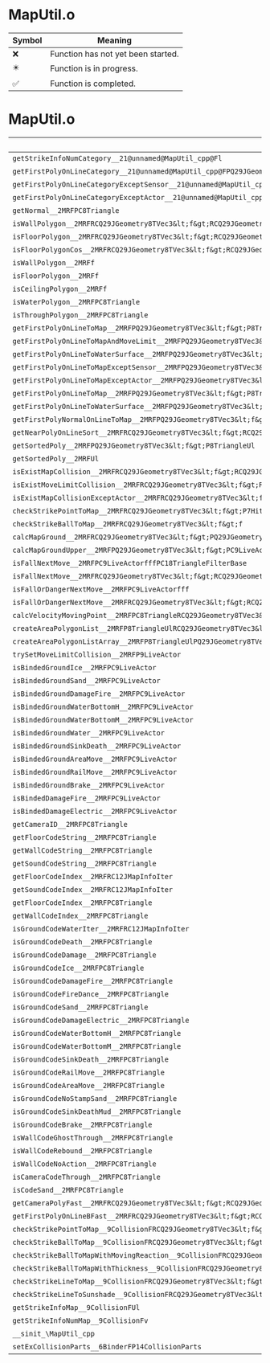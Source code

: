 # MapUtil.o
| Symbol | Meaning 
| ------------- | ------------- 
| :x: | Function has not yet been started. 
| :eight_pointed_black_star: | Function is in progress. 
| :white_check_mark: | Function is completed. 


# MapUtil.o
| Symbol | Decompiled? |
| ------------- | ------------- |
| `getStrikeInfoNumCategory__21@unnamed@MapUtil_cpp@Fl` | :x: |
| `getFirstPolyOnLineCategory__21@unnamed@MapUtil_cpp@FPQ29JGeometry8TVec3&lt;f&gt;P8TriangleRCQ29JGeometry8TVec3&lt;f&gt;RCQ29JGeometry8TVec3&lt;f&gt;PC18TriangleFilterBasePC24CollisionPartsFilterBasel` | :x: |
| `getFirstPolyOnLineCategoryExceptSensor__21@unnamed@MapUtil_cpp@FPQ29JGeometry8TVec3&lt;f&gt;P8TriangleRCQ29JGeometry8TVec3&lt;f&gt;RCQ29JGeometry8TVec3&lt;f&gt;PC9HitSensorl` | :x: |
| `getFirstPolyOnLineCategoryExceptActor__21@unnamed@MapUtil_cpp@FPQ29JGeometry8TVec3&lt;f&gt;P8TriangleRCQ29JGeometry8TVec3&lt;f&gt;RCQ29JGeometry8TVec3&lt;f&gt;PC9LiveActorl` | :x: |
| `getNormal__2MRFPC8Triangle` | :x: |
| `isWallPolygon__2MRFRCQ29JGeometry8TVec3&lt;f&gt;RCQ29JGeometry8TVec3&lt;f&gt;` | :x: |
| `isFloorPolygon__2MRFRCQ29JGeometry8TVec3&lt;f&gt;RCQ29JGeometry8TVec3&lt;f&gt;` | :x: |
| `isFloorPolygonCos__2MRFRCQ29JGeometry8TVec3&lt;f&gt;RCQ29JGeometry8TVec3&lt;f&gt;f` | :x: |
| `isWallPolygon__2MRFf` | :x: |
| `isFloorPolygon__2MRFf` | :x: |
| `isCeilingPolygon__2MRFf` | :x: |
| `isWaterPolygon__2MRFPC8Triangle` | :x: |
| `isThroughPolygon__2MRFPC8Triangle` | :x: |
| `getFirstPolyOnLineToMap__2MRFPQ29JGeometry8TVec3&lt;f&gt;P8TriangleRCQ29JGeometry8TVec3&lt;f&gt;RCQ29JGeometry8TVec3&lt;f&gt;` | :x: |
| `getFirstPolyOnLineToMapAndMoveLimit__2MRFPQ29JGeometry8TVec3&lt;f&gt;P8TriangleRCQ29JGeometry8TVec3&lt;f&gt;RCQ29JGeometry8TVec3&lt;f&gt;` | :x: |
| `getFirstPolyOnLineToWaterSurface__2MRFPQ29JGeometry8TVec3&lt;f&gt;P8TriangleRCQ29JGeometry8TVec3&lt;f&gt;RCQ29JGeometry8TVec3&lt;f&gt;` | :x: |
| `getFirstPolyOnLineToMapExceptSensor__2MRFPQ29JGeometry8TVec3&lt;f&gt;P8TriangleRCQ29JGeometry8TVec3&lt;f&gt;RCQ29JGeometry8TVec3&lt;f&gt;PC9HitSensor` | :x: |
| `getFirstPolyOnLineToMapExceptActor__2MRFPQ29JGeometry8TVec3&lt;f&gt;P8TriangleRCQ29JGeometry8TVec3&lt;f&gt;RCQ29JGeometry8TVec3&lt;f&gt;PC9LiveActor` | :x: |
| `getFirstPolyOnLineToMap__2MRFPQ29JGeometry8TVec3&lt;f&gt;P8TriangleRCQ29JGeometry8TVec3&lt;f&gt;RCQ29JGeometry8TVec3&lt;f&gt;PC24CollisionPartsFilterBasePC18TriangleFilterBase` | :x: |
| `getFirstPolyOnLineToWaterSurface__2MRFPQ29JGeometry8TVec3&lt;f&gt;P8TriangleRCQ29JGeometry8TVec3&lt;f&gt;RCQ29JGeometry8TVec3&lt;f&gt;PC24CollisionPartsFilterBasePC18TriangleFilterBase` | :x: |
| `getFirstPolyNormalOnLineToMap__2MRFPQ29JGeometry8TVec3&lt;f&gt;RCQ29JGeometry8TVec3&lt;f&gt;RCQ29JGeometry8TVec3&lt;f&gt;PQ29JGeometry8TVec3&lt;f&gt;PC9HitSensor` | :x: |
| `getNearPolyOnLineSort__2MRFRCQ29JGeometry8TVec3&lt;f&gt;RCQ29JGeometry8TVec3&lt;f&gt;RCQ29JGeometry8TVec3&lt;f&gt;PC9HitSensor` | :x: |
| `getSortedPoly__2MRFPQ29JGeometry8TVec3&lt;f&gt;P8TriangleUl` | :x: |
| `getSortedPoly__2MRFUl` | :x: |
| `isExistMapCollision__2MRFRCQ29JGeometry8TVec3&lt;f&gt;RCQ29JGeometry8TVec3&lt;f&gt;` | :x: |
| `isExistMoveLimitCollision__2MRFRCQ29JGeometry8TVec3&lt;f&gt;RCQ29JGeometry8TVec3&lt;f&gt;` | :x: |
| `isExistMapCollisionExceptActor__2MRFRCQ29JGeometry8TVec3&lt;f&gt;RCQ29JGeometry8TVec3&lt;f&gt;PC9LiveActor` | :x: |
| `checkStrikePointToMap__2MRFRCQ29JGeometry8TVec3&lt;f&gt;P7HitInfo` | :x: |
| `checkStrikeBallToMap__2MRFRCQ29JGeometry8TVec3&lt;f&gt;f` | :x: |
| `calcMapGround__2MRFRCQ29JGeometry8TVec3&lt;f&gt;PQ29JGeometry8TVec3&lt;f&gt;f` | :x: |
| `calcMapGroundUpper__2MRFPQ29JGeometry8TVec3&lt;f&gt;PC9LiveActor` | :x: |
| `isFallNextMove__2MRFPC9LiveActorfffPC18TriangleFilterBase` | :x: |
| `isFallNextMove__2MRFRCQ29JGeometry8TVec3&lt;f&gt;RCQ29JGeometry8TVec3&lt;f&gt;RCQ29JGeometry8TVec3&lt;f&gt;fffPC18TriangleFilterBase` | :x: |
| `isFallOrDangerNextMove__2MRFPC9LiveActorfff` | :x: |
| `isFallOrDangerNextMove__2MRFRCQ29JGeometry8TVec3&lt;f&gt;RCQ29JGeometry8TVec3&lt;f&gt;RCQ29JGeometry8TVec3&lt;f&gt;fff` | :x: |
| `calcVelocityMovingPoint__2MRFPC8TriangleRCQ29JGeometry8TVec3&lt;f&gt;PQ29JGeometry8TVec3&lt;f&gt;` | :x: |
| `createAreaPolygonList__2MRFP8TriangleUlRCQ29JGeometry8TVec3&lt;f&gt;RCQ29JGeometry8TVec3&lt;f&gt;` | :x: |
| `createAreaPolygonListArray__2MRFP8TriangleUlPQ29JGeometry8TVec3&lt;f&gt;Ul` | :x: |
| `trySetMoveLimitCollision__2MRFP9LiveActor` | :x: |
| `isBindedGroundIce__2MRFPC9LiveActor` | :x: |
| `isBindedGroundSand__2MRFPC9LiveActor` | :x: |
| `isBindedGroundDamageFire__2MRFPC9LiveActor` | :x: |
| `isBindedGroundWaterBottomH__2MRFPC9LiveActor` | :x: |
| `isBindedGroundWaterBottomM__2MRFPC9LiveActor` | :x: |
| `isBindedGroundWater__2MRFPC9LiveActor` | :x: |
| `isBindedGroundSinkDeath__2MRFPC9LiveActor` | :x: |
| `isBindedGroundAreaMove__2MRFPC9LiveActor` | :x: |
| `isBindedGroundRailMove__2MRFPC9LiveActor` | :x: |
| `isBindedGroundBrake__2MRFPC9LiveActor` | :x: |
| `isBindedDamageFire__2MRFPC9LiveActor` | :x: |
| `isBindedDamageElectric__2MRFPC9LiveActor` | :x: |
| `getCameraID__2MRFPC8Triangle` | :x: |
| `getFloorCodeString__2MRFPC8Triangle` | :x: |
| `getWallCodeString__2MRFPC8Triangle` | :x: |
| `getSoundCodeString__2MRFPC8Triangle` | :x: |
| `getFloorCodeIndex__2MRFRC12JMapInfoIter` | :x: |
| `getSoundCodeIndex__2MRFRC12JMapInfoIter` | :x: |
| `getFloorCodeIndex__2MRFPC8Triangle` | :x: |
| `getWallCodeIndex__2MRFPC8Triangle` | :x: |
| `isGroundCodeWaterIter__2MRFRC12JMapInfoIter` | :x: |
| `isGroundCodeDeath__2MRFPC8Triangle` | :x: |
| `isGroundCodeDamage__2MRFPC8Triangle` | :x: |
| `isGroundCodeIce__2MRFPC8Triangle` | :x: |
| `isGroundCodeDamageFire__2MRFPC8Triangle` | :x: |
| `isGroundCodeFireDance__2MRFPC8Triangle` | :x: |
| `isGroundCodeSand__2MRFPC8Triangle` | :x: |
| `isGroundCodeDamageElectric__2MRFPC8Triangle` | :x: |
| `isGroundCodeWaterBottomH__2MRFPC8Triangle` | :x: |
| `isGroundCodeWaterBottomM__2MRFPC8Triangle` | :x: |
| `isGroundCodeSinkDeath__2MRFPC8Triangle` | :x: |
| `isGroundCodeRailMove__2MRFPC8Triangle` | :x: |
| `isGroundCodeAreaMove__2MRFPC8Triangle` | :x: |
| `isGroundCodeNoStampSand__2MRFPC8Triangle` | :x: |
| `isGroundCodeSinkDeathMud__2MRFPC8Triangle` | :x: |
| `isGroundCodeBrake__2MRFPC8Triangle` | :x: |
| `isWallCodeGhostThrough__2MRFPC8Triangle` | :x: |
| `isWallCodeRebound__2MRFPC8Triangle` | :x: |
| `isWallCodeNoAction__2MRFPC8Triangle` | :x: |
| `isCameraCodeThrough__2MRFPC8Triangle` | :x: |
| `isCodeSand__2MRFPC8Triangle` | :x: |
| `getCameraPolyFast__2MRFRCQ29JGeometry8TVec3&lt;f&gt;RCQ29JGeometry8TVec3&lt;f&gt;PC9HitSensor` | :x: |
| `getFirstPolyOnLineBFast__2MRFRCQ29JGeometry8TVec3&lt;f&gt;RCQ29JGeometry8TVec3&lt;f&gt;PQ29JGeometry8TVec3&lt;f&gt;P8Triangle` | :x: |
| `checkStrikePointToMap__9CollisionFRCQ29JGeometry8TVec3&lt;f&gt;P7HitInfo` | :x: |
| `checkStrikeBallToMap__9CollisionFRCQ29JGeometry8TVec3&lt;f&gt;fPC24CollisionPartsFilterBasePC18TriangleFilterBase` | :x: |
| `checkStrikeBallToMapWithMovingReaction__9CollisionFRCQ29JGeometry8TVec3&lt;f&gt;fPC24CollisionPartsFilterBasePC18TriangleFilterBase` | :x: |
| `checkStrikeBallToMapWithThickness__9CollisionFRCQ29JGeometry8TVec3&lt;f&gt;ffPC24CollisionPartsFilterBasePC18TriangleFilterBase` | :x: |
| `checkStrikeLineToMap__9CollisionFRCQ29JGeometry8TVec3&lt;f&gt;RCQ29JGeometry8TVec3&lt;f&gt;lPC24CollisionPartsFilterBasePC18TriangleFilterBase` | :x: |
| `checkStrikeLineToSunshade__9CollisionFRCQ29JGeometry8TVec3&lt;f&gt;RCQ29JGeometry8TVec3&lt;f&gt;lPC24CollisionPartsFilterBasePC18TriangleFilterBase` | :x: |
| `getStrikeInfoMap__9CollisionFUl` | :x: |
| `getStrikeInfoNumMap__9CollisionFv` | :x: |
| `__sinit_\MapUtil_cpp` | :x: |
| `setExCollisionParts__6BinderFP14CollisionParts` | :x: |

